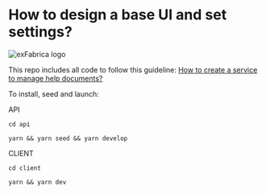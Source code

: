 # How to design a base UI and set settings?

![exFabrica logo](https://cdn-images-1.medium.com/max/800/1*pfNdV8oin0fRe-EQKIaYyQ.png)

This repo includes all code to follow this guideline: [How to create a service to manage help documents?](https://medium.com/@exfabrica/cbd11944298e)

To install, seed and launch:

API

`cd api`

`yarn && yarn seed && yarn develop`

CLIENT

`cd client`

`yarn && yarn dev`
